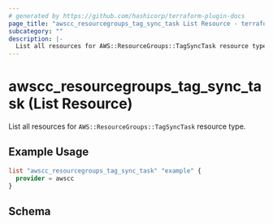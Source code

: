 ```yaml
---
# generated by https://github.com/hashicorp/terraform-plugin-docs
page_title: "awscc_resourcegroups_tag_sync_task List Resource - terraform-provider-awscc"
subcategory: ""
description: |-
  List all resources for AWS::ResourceGroups::TagSyncTask resource type.
---
```


# awscc_resourcegroups_tag_sync_task (List Resource)

List all resources for `AWS::ResourceGroups::TagSyncTask` resource type.

## Example Usage

```terraform
list "awscc_resourcegroups_tag_sync_task" "example" {
  provider = awscc
}
```

<!-- schema generated by tfplugindocs -->
## Schema
